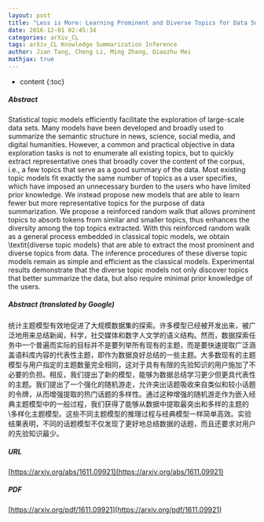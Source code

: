 ```yaml
---
layout: post
title: "Less is More: Learning Prominent and Diverse Topics for Data Summarization"
date: 2016-12-01 02:45:34
categories: arXiv_CL
tags: arXiv_CL Knowledge Summarization Inference
author: Jian Tang, Cheng Li, Ming Zhang, Qiaozhu Mei
mathjax: true
---
```


* content
{:toc}

##### Abstract
Statistical topic models efficiently facilitate the exploration of large-scale data sets. Many models have been developed and broadly used to summarize the semantic structure in news, science, social media, and digital humanities. However, a common and practical objective in data exploration tasks is not to enumerate all existing topics, but to quickly extract representative ones that broadly cover the content of the corpus, i.e., a few topics that serve as a good summary of the data. Most existing topic models fit exactly the same number of topics as a user specifies, which have imposed an unnecessary burden to the users who have limited prior knowledge. We instead propose new models that are able to learn fewer but more representative topics for the purpose of data summarization. We propose a reinforced random walk that allows prominent topics to absorb tokens from similar and smaller topics, thus enhances the diversity among the top topics extracted. With this reinforced random walk as a general process embedded in classical topic models, we obtain \textit{diverse topic models} that are able to extract the most prominent and diverse topics from data. The inference procedures of these diverse topic models remain as simple and efficient as the classical models. Experimental results demonstrate that the diverse topic models not only discover topics that better summarize the data, but also require minimal prior knowledge of the users.

##### Abstract (translated by Google)
统计主题模型有效地促进了大规模数据集的探索。许多模型已经被开发出来，被广泛地用来总结新闻，科学，社交媒体和数字人文学的语义结构。然而，数据探索任务中一个普遍而实际的目标并不是要列举所有现有的主题，而是要快速提取广泛涵盖语料库内容的代表性主题，即作为数据良好总结的一些主题。大多数现有的主题模型与用户指定的主题数量完全相同，这对于具有有限的先验知识的用户施加了不必要的负担。相反，我们提出了新的模型，能够为数据总结学习更少但更具代表性的主题。我们提出了一个强化的随机游走，允许突出话题吸收来自类似和较小话题的令牌，从而增强提取的热门话题的多样性。通过这种增强的随机游走作为嵌入经典主题模型中的一般过程，我们获得了能够从数据中提取最突出和多样的主题的\多样化主题模型。这些不同主题模型的推理过程与经典模型一样简单高效。实验结果表明，不同的话题模型不仅发现了更好地总结数据的话题，而且还要求对用户的先验知识最少。

##### URL
[https://arxiv.org/abs/1611.09921](https://arxiv.org/abs/1611.09921)

##### PDF
[https://arxiv.org/pdf/1611.09921](https://arxiv.org/pdf/1611.09921)

